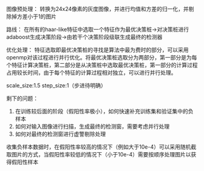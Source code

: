 图像预处理：
转换为24x24像素的灰度图像，并进行均值和方差的归一化，并剔除掉方差小于1的图片


路线：
在所有的haar-like特征中选取一个特征作为最优决策桩->对决策桩进行adaboost生成决策阶段->由若干个决策阶段级联生成最终的检测器


优化处理：
特征选取即最优决策桩的寻找是算法中最为费时的部分，可以采用openmp对该过程进行并行优化。将最优决策桩选取分为两部分，第一部分是为每个特征计算决策桩，第二部分是从决策桩中选取最优决策桩，第一部分的计算过程占用较长时间，由于每个特征的计算过程相对独立，可以进行并行处理。


scale_size:1.5 
step_size:1（步进待明确）


剩下的问题：
1. 在训练较后面的阶段（假阳性率极小），如何快速补充训练集和验证集中的负样本
2. 如何对输入图像进行扫描，生成最终的检测窗，需要考虑并行处理
3. 如何对最终的检测窗进行虚警剔除处理


收集负样本数据时，在假阳性率较高的情况下（例如大于10e-4）可以采用随机截取图片的方式，当假阳性率较低的情况下（小于10e-4）需要按顺序处理图片以获得假阳性样本
